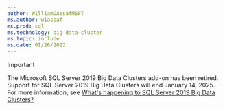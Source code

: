 ```yaml
---
author: WilliamDAssafMSFT
ms.author: wiassaf
ms.prod: sql
ms.technology: big-data-cluster
ms.topic: include
ms.date: 01/26/2022
---
```


> [!IMPORTANT]
> The Microsoft SQL Server 2019 Big Data Clusters add-on has been retired. Support for SQL Server 2019 Big Data Clusters will end January 14, 2025. For more information, see [What's happening to SQL Server 2019 Big Data Clusters?](/sql/big-data-clusters/what-is-happening-to-big-data-clusters.md)